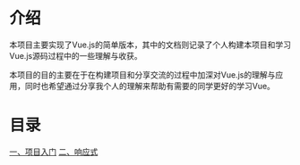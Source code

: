 # 介绍

本项目主要实现了Vue.js的简单版本，其中的文档则记录了个人构建本项目和学习Vue.js源码过程中的一些理解与收获。

本项目的目的主要在于在构建项目和分享交流的过程中加深对Vue.js的理解与应用，同时也希望通过分享我个人的理解来帮助有需要的同学更好的学习Vue。

# 目录
[一、项目入门](https://github.com/watchocean/myVue/blob/master/doc/chapter1.md)
[二、响应式](https://github.com/watchocean/myVue/blob/master/doc/chapter2.md)
